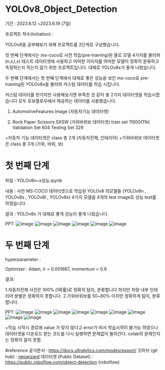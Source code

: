 # YOLOv8_Object_Detection
기간 : 2023.6.12 ~2023.6.19 (7일)

프로젝트 착수(Initiation) : 

YOLOv8을 공부해보기 위해 프로젝트를 2단계로 구상했습니다.

첫 번째 단계에서는 ms-coco로 사전 학습(pre-training)된 욜로 모델 4가지를 불러와(n,s,l,x) 테스트 데이터셋에 사용하고 어떠한 이미지를 어떠한 모델이 정확히 분류하고 측정하는지 하는지 알기 위한 프로젝트입니다.
대체로 YOLOv8x가 좋게 나왔습니다.

두 번째 단계에서는 첫 번째 단계에서 대체로 좋은 성능을 보인 ms-coco로 pre-training된 YOLOv8x을 불러와 커스텀 데이터를 학습 시킵니다.

커스텀 데이터를 한가지만 사용해보기엔 부족한 것 같아 총 2가지 데이터셋을 학습시켰습니다 모두 로보플로우에서 제공하는 데이터를 사용했습니다.

1. AutomotiveFeatures Image (자동차기능 데이터셋)

2. Rock Paper Scissors SXSW (가위바위보 데이터셋)
   train set 11000(11k)
   Validation Set 604
   Testing Set 329



+자동차 기능 데이터셋은 class 총 2개 (자동차전체, 인테리어)
+가위바위보 데이터셋은 class 총 3개 (가위, 바위, 보)
 
# 첫 번째 단계
파일 : 
YOLOv8n~x성능.ipynb

내용 :
사전 MS-COCO 데이터셋으로 학습된 YOLOv8 의모델들 (YOLOv8n , YOLOv8s , YOLOv8l , YOLOv8x) 4가지 모델을 4개의 test image로 성능 test를 하였습니다.

결과 :
YOLOv8x 가 대체로 좋게 성능이 좋게 나왔습니다.

PPT:
![image](https://github.com/limseo12/YOLOv8_Object_Detection/assets/93918673/18071254-fb00-45bf-ba7b-47ecbd6acaa1)
![image](https://github.com/limseo12/YOLOv8_Object_Detection/assets/93918673/8ad30a37-dd94-460b-81af-9685d073b930)
![image](https://github.com/limseo12/YOLOv8_Object_Detection/assets/93918673/1ef931f0-ab0f-404a-b717-73ab2e2d4c13)
![image](https://github.com/limseo12/YOLOv8_Object_Detection/assets/93918673/14823567-0544-4e6e-8c01-28be4563dff9)
![image](https://github.com/limseo12/YOLOv8_Object_Detection/assets/93918673/00549a16-d708-4768-807b-bc6e0e273f83)
![image](https://github.com/limseo12/YOLOv8_Object_Detection/assets/93918673/3cd529ef-aaba-44c6-9cdc-0477d1737096)


# 두 번째 단계

hyperparameter : 

Optimizer : Adam,
lr = 0.001667,
momentum = 0.9

결과: 

1.자동차전체 사진은 100% (1확률)로 정확히 탐지, 분류합니다 하지만 차량 내부 인테리어 분별은 정확하지 못합니다.
2.가위바위보를 50~60% 이지만 정확하게 탐지, 분류합니다.

PPT:
![image](https://github.com/limseo12/YOLOv8_Object_Detection/assets/93918673/5e213616-19cb-4ef1-987c-10900bdaf2a3)
![image](https://github.com/limseo12/YOLOv8_Object_Detection/assets/93918673/581a2bef-c0ad-4e99-a75c-9daad3a14800)
![image](https://github.com/limseo12/YOLOv8_Object_Detection/assets/93918673/ae399256-24c8-4917-8825-4fd15233195c)
![image](https://github.com/limseo12/YOLOv8_Object_Detection/assets/93918673/84cb21e8-9ebb-46fe-9c93-410cb14b8ff3)
![image](https://github.com/limseo12/YOLOv8_Object_Detection/assets/93918673/c854da48-891b-40d8-91a6-f4ffc99a4c3d)
![image](https://github.com/limseo12/YOLOv8_Object_Detection/assets/93918673/7caeb9cb-48ba-4f25-b842-b55ddc6c4133)
![image](https://github.com/limseo12/YOLOv8_Object_Detection/assets/93918673/169ada9c-4e48-44a6-a539-88b27803bb03)
![image](https://github.com/limseo12/YOLOv8_Object_Detection/assets/93918673/ad7fc383-7dee-4661-a2a2-ed64e84fed60)
![image](https://github.com/limseo12/YOLOv8_Object_Detection/assets/93918673/84086dbb-7d25-4ab5-9714-69c57180cca7)



+학습 시작시 경로에 value 가 맞지 않다고 error가 떠서 학습시작이 불가능 하였으나
데이터셋을 다운로드 받는 코드를 다시 실행하면 문제없이 돌아간다.
colab의 문제인지는 정확히 알지 못함.

#reference
공식문서 : https://docs.ultralytics.com/modes/export/
깃허브 (git hub) : [neowizard](https://github.com/neowizard2018)
데이터셋 (Public Dataset) : https://public.roboflow.com/object-detection (roboflow)
